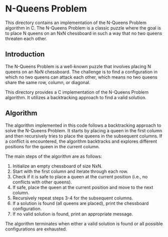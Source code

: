 # N-Queens Problem

This directory contains an implementation of the N-Queens Problem algorithm in C. The N-Queens Problem is a classic puzzle where the goal is to place N queens on an NxN chessboard in such a way that no two queens threaten each other.

## Introduction

The N-Queens Problem is a well-known puzzle that involves placing N queens on an NxN chessboard. The challenge is to find a configuration in which no two queens can attack each other, which means no two queens share the same row, column, or diagonal.

This directory provides a C implementation of the N-Queens Problem algorithm. It utilizes a backtracking approach to find a valid solution.

## Algorithm

The algorithm implemented in this code follows a backtracking approach to solve the N-Queens Problem. It starts by placing a queen in the first column and then recursively tries to place the queens in the subsequent columns. If a conflict is encountered, the algorithm backtracks and explores different positions for the queen in the current column.

The main steps of the algorithm are as follows:

1. Initialize an empty chessboard of size NxN.
2. Start with the first column and iterate through each row.
3. Check if it is safe to place a queen at the current position (i.e., no conflicts with other queens).
4. If safe, place the queen at the current position and move to the next column.
5. Recursively repeat steps 3-4 for the subsequent columns.
6. If a solution is found (all queens are placed), print the chessboard configuration.
7. If no valid solution is found, print an appropriate message.

The algorithm terminates when either a valid solution is found or all possible configurations are exhausted.